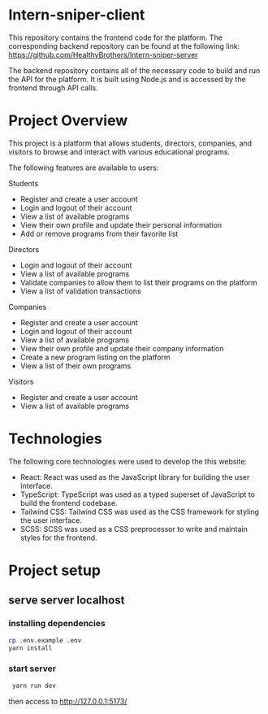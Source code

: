 # Intern-sniper-client

This repository contains the frontend code for the platform. The corresponding backend repository can be found at the following link: https://github.com/HealthyBrothers/Intern-sniper-server

The backend repository contains all of the necessary code to build and run the API for the platform. It is built using Node.js and is accessed by the frontend through API calls.

# Project Overview

This project is a platform that allows students, directors, companies, and visitors to browse and interact with various educational programs.

The following features are available to users:

Students

- Register and create a user account
- Login and logout of their account
- View a list of available programs
- View their own profile and update their personal information
- Add or remove programs from their favorite list

Directors

- Login and logout of their account
- View a list of available programs
- Validate companies to allow them to list their programs on the platform
- View a list of validation transactions

Companies

- Register and create a user account
- Login and logout of their account
- View a list of available programs
- View their own profile and update their company information
- Create a new program listing on the platform
- View a list of their own programs

Visitors

- Register and create a user account
- View a list of available programs

# Technologies

The following core technologies were used to develop the this website:

- React: React was used as the JavaScript library for building the user interface.
- TypeScript: TypeScript was used as a typed superset of JavaScript to build the frontend codebase.
- Tailwind CSS: Tailwind CSS was used as the CSS framework for styling the user interface.
- SCSS: SCSS was used as a CSS preprocessor to write and maintain styles for the frontend.

# Project setup

## serve server localhost

### installing dependencies

```sh
cp .env.example .env
yarn install
```

### start server

```sh
 yarn run dev
```

then access to http://127.0.0.1:5173/
